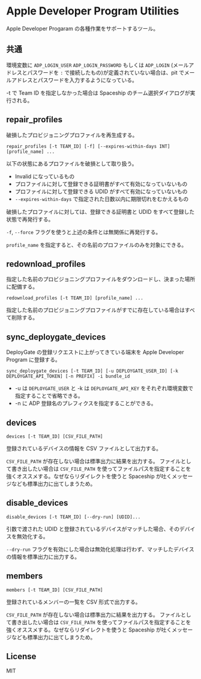 # Apple Developer Program Utilities

Apple Developer Progaram の各種作業をサポートするツール。

## 共通

環境変数に `ADP_LOGIN_USER` `ADP_LOGIN_PASSWORD` もしくは `ADP_LOGIN` (メールアドレスとパスワードを `:` で接続したもの)が定義されていない場合は、pit でメールアドレスとパスワードを入力するようになっている。

-t で Team ID を指定しなかった場合は Spaceship のチーム選択ダイアログが実行される。

## repair_profiles

破損したプロビジョニングプロファイルを再生成する。

```
repair_profiles [-t TEAM_ID] [-f] [--expires-within-days INT] [profile_name] ...
```

以下の状態にあるプロファイルを破損として取り扱う。

- Invalid になっているもの
- プロファイルに対して登録できる証明書がすべて有効になっていないもの
- プロファイルに対して登録できる UDID がすべて有効になっていないもの
- `--expires-within-days` で指定された日数以内に期限切れをむかえるもの

破損したプロファイルに対しては、登録できる証明書と UDID をすべて登録した状態で再発行する。

`-f`, `--force` フラグを使うと上述の条件とは無関係に再発行する。

`profile_name` を指定すると、その名前のプロファイルのみを対象にできる。

## redownload_profiles

指定した名前のプロビジョニングプロファイルをダウンロードし、決まった場所に配備する。

```
redownload_profiles [-t TEAM_ID] [profile_name] ...
```

指定した名前のプロビジョニングプロファイルがすでに存在している場合はすべて削除する。

## sync\_deploygate_devices

DeployGate の登録リクエストに上がってきている端末を Apple Developer Program に登録する。

```
sync_deploygate_devices [-t TEAM_ID] [-u DEPLOYGATE_USER_ID] [-k DEPLOYGATE_API_TOKEN] [-n PREFIX] -i bundle_id 
```

- -u は `DEPLOYGATE_USER` と -k は `DEPLOYGATE_API_KEY` をそれぞれ環境変数で指定することで省略できる。
- -n に ADP 登録名のプレフィクスを指定することができる。

## devices

```
devices [-t TEAM_ID] [CSV_FILE_PATH]
```

登録されているデバイスの情報を CSV ファイルとして出力する。

`CSV_FILE_PATH` が存在しない場合は標準出力に結果を出力する。
ファイルとして書き出したい場合は `CSV_FILE_PATH` を使ってファイルパスを指定することを強くオススメする。なぜならリダイレクトを使うと Spaceship が吐くメッセージなども標準出力に出てしまうため。

## disable_devices

```
disable_devices [-t TEAM_ID] [--dry-run] [UDID]...
```

引数で渡された UDID と登録されているデバイスがマッチした場合、そのデバイスを無効化する。

`--dry-run` フラグを有効にした場合は無効化処理は行わず、マッチしたデバイスの情報を標準出力に出力する。

## members

```
members [-t TEAM_ID] [CSV_FILE_PATH]
```

登録されているメンバーの一覧を CSV 形式で出力する。

`CSV_FILE_PATH` が存在しない場合は標準出力に結果を出力する。
ファイルとして書き出したい場合は `CSV_FILE_PATH` を使ってファイルパスを指定することを強くオススメする。なぜならリダイレクトを使うと Spaceship が吐くメッセージなども標準出力に出てしまうため。

## License

MIT
